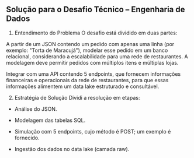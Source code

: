 ## Solução para o Desafio Técnico – Engenharia de Dados

1. Entendimento do Problema
O desafio está dividido em duas partes:

A partir de um JSON contendo um pedido com apenas uma linha (por exemplo: "Torta de Maracujá"), modelar esse pedido em um banco relacional, considerando a escalabilidade para uma rede de restaurantes. A modelagem deve permitir pedidos com múltiplos itens e múltiplas lojas.

Integrar com uma API contendo 5 endpoints, que fornecem informações financeiras e operacionais da rede de restaurantes, para que essas informações alimentem um data lake estruturado e consultável.

2. Estratégia de Solução
Dividi a resolução em etapas:

- Análise do JSON.

- Modelagem das tabelas SQL.

- Simulação com 5 endpoints, cujo método é POST; um exemplo é fornecido.

- Ingestão dos dados no data lake (camada raw).

